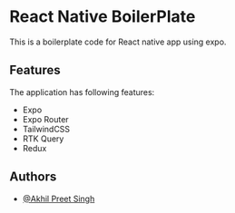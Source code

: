 # React Native BoilerPlate

This is a boilerplate code for React native app using expo.

## Features

The application has following features:

- Expo
- Expo Router
- TailwindCSS
- RTK Query
- Redux

## Authors

- [@Akhil Preet Singh](https://github.com/akhilpreet)
